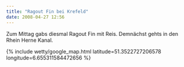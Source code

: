 ```yaml
---
title: "Ragout Fin bei Krefeld"
date: 2008-04-27 12:56
---
```

Zum Mittag gabs diesmal Ragout Fin mit Reis. Demnächst gehts in den Rhein Herne Kanal.

{% include wetty/google_map.html latitude=51.3522727206578 longitude=6.655311584472656 %}
